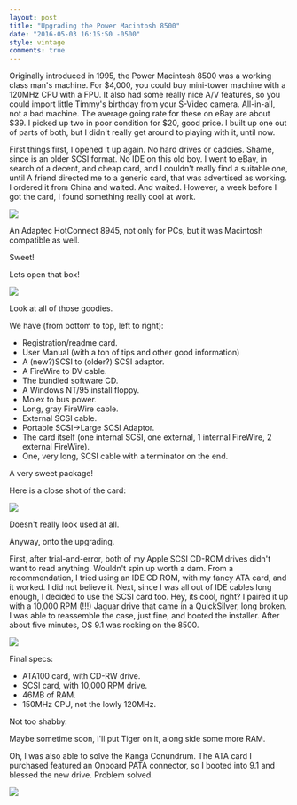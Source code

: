 ```yaml
---
layout: post
title: "Upgrading the Power Macintosh 8500"
date: "2016-05-03 16:15:50 -0500"
style: vintage
comments: true
---
```

Originally introduced in 1995, the Power Macintosh 8500 was a working class man's machine. For $4,000, you could buy mini-tower machine with a 120MHz CPU with a FPU. It also had some really nice A/V features, so you could import little Timmy's birthday from your S-Video camera. All-in-all, not a bad machine. The average going rate for these on eBay are about $39. I picked up two in poor condition for $20, good price. I built up one out of parts of both, but I didn't really get around to playing with it, until now.

First things first, I opened it up again. No hard drives or caddies. Shame, since is an older SCSI format. No IDE on this old boy. I went to eBay, in search of a decent, and cheap card, and I couldn't really find a suitable one, until A friend directed me to a generic card, that was advertised as working. I ordered it from China and waited. And waited. However, a week before I got the card, I found something really cool at work.

![](/images/2016/05/IMG_1625.JPG)

An Adaptec HotConnect 8945, not only for PCs, but it was Macintosh compatible as well.

Sweet!

Lets open that box!

![](/images/2016/05/IMG_1669.JPG)

Look at all of those goodies.

We have (from bottom to top, left to right):


* Registration/readme card.
* User Manual (with a ton of tips and other good information)
* A (new?)SCSI to (older?) SCSI adaptor.
* A FireWire to DV cable.
* The bundled software CD.
* A Windows NT/95 install floppy.
* Molex to bus power.
* Long, gray FireWire cable.
* External SCSI cable.
* Portable SCSI->Large SCSI Adaptor.
* The card itself (one internal SCSI, one external, 1 internal FireWire, 2 external FireWire).
* One, very long, SCSI cable with a terminator on the end.

A very sweet package!

Here is a close shot of the card:

![](/images/2016/05/IMG_1672.JPG)

Doesn't really look used at all.

Anyway, onto the upgrading.

First, after trial-and-error, both of my Apple SCSI CD-ROM drives didn't want to read anything. Wouldn't spin up worth a darn. From a recommendation, I tried using an IDE CD ROM, with my fancy ATA card, and it worked. I did not believe it. Next, since I was all out of IDE cables long enough, I decided to use the SCSI card too. Hey, its cool, right? I paired it up with a 10,000 RPM (!!!) Jaguar drive that came in a QuickSilver, long broken. I was able to reassemble the case, just fine, and booted the installer. After about five minutes, OS 9.1 was rocking on the 8500.


![](/images/2016/05/IMG_1679.JPG)


Final specs:

* ATA100 card, with CD-RW drive.
* SCSI card, with 10,000 RPM drive.
* 46MB of RAM.
* 150MHz CPU, not the lowly 120MHz.

Not too shabby.

Maybe sometime soon, I'll put Tiger on it, along side some more RAM.

Oh, I was also able to solve the Kanga Conundrum. The ATA card I purchased featured an Onboard PATA connector, so I booted into 9.1 and blessed the new drive. Problem solved.

![](/images/2016/05/IMG_1678.JPG)
